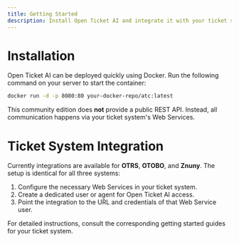```yaml
---
title: Getting Started
description: Install Open Ticket AI and integrate it with your ticket system.
---
```


# Installation

Open Ticket AI can be deployed quickly using Docker. Run the following command on your server to start the container:

```bash
docker run -d -p 8080:80 your-docker-repo/atc:latest
```

This community edition does **not** provide a public REST API. Instead, all communication happens via your ticket system's Web Services.

# Ticket System Integration

Currently integrations are available for **OTRS**, **OTOBO**, and **Znuny**. The setup is identical for all three systems:

1. Configure the necessary Web Services in your ticket system.
2. Create a dedicated user or agent for Open Ticket AI access.
3. Point the integration to the URL and credentials of that Web Service user.

For detailed instructions, consult the corresponding getting started guides for your ticket system.

